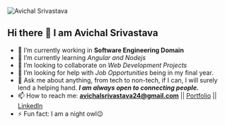 ![Avichal Srivastava](images/aviport.jpg)
## Hi there 👋 I am Avichal Srivastava

- 🔭 I’m currently working in **Software Engineering Domain** 
- 🌱 I’m currently learning _Angular and Nodejs_
- 👯 I’m looking to collaborate on _Web Development Projects_
- 🤔 I’m looking for help with _Job Opportunities_ being in my final year.
- 💬 Ask me about anything, from tech to non-tech, if I can, I will surely lend a helping hand. ***I am always open to connecting people.***
- 📫 How to reach me: **avichalsrivastava24@gmail.com** || [Portfolio](avichalsri.github.io) || [LinkedIn](https://www.linkedin.com/in/avichal-srivastava-552951179/)
- ⚡ Fun fact: I am a night owl😉
